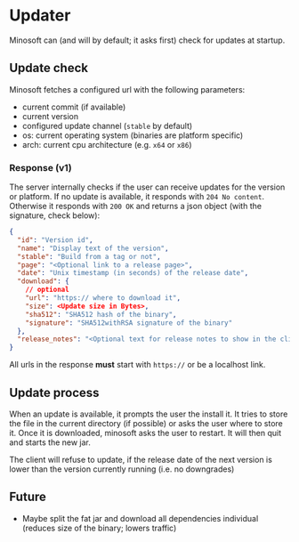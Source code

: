 # Updater

Minosoft can (and will by default; it asks first) check for updates at startup.

## Update check

Minosoft fetches a configured url with the following parameters:

- current commit (if available)
- current version
- configured update channel (`stable` by default)
- os: current operating system (binaries are platform specific)
- arch: current cpu architecture (e.g. `x64` or `x86`)

### Response (v1)

The server internally checks if the user can receive updates for the version or platform. If no update is available, it responds with `204 No content`.
Otherwise it responds with `200 OK` and returns a json object (with the signature, check below):

```json
{
  "id": "Version id",
  "name": "Display text of the version",
  "stable": "Build from a tag or not",
  "page": "<Optional link to a release page>",
  "date": "Unix timestamp (in seconds) of the release date",
  "download": {
    // optional
    "url": "https:// where to download it",
    "size": <Update size in Bytes>,
    "sha512": "SHA512 hash of the binary",
    "signature": "SHA512withRSA signature of the binary"
  },
  "release_notes": "<Optional text for release notes to show in the client>"
}
```

All urls in the response **must** start with `https://` or be a localhost link.


## Update process

When an update is available, it prompts the user the install it. It tries to store the file in the current directory (if possible) or asks the user where to store it.
Once it is downloaded, minosoft asks the user to restart. It will then quit and starts the new jar.

The client will refuse to update, if the release date of the next version is lower than the version currently running (i.e. no downgrades)

## Future

- Maybe split the fat jar and download all dependencies individual (reduces size of the binary; lowers traffic)
